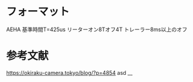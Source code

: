 # フォーマット
AEHA
基準時間T=425us
リーターオン8Tオフ4T
トレーラー8ms以上のオフ

# 参考文献
https://okiraku-camera.tokyo/blog/?p=4854
asd
__

